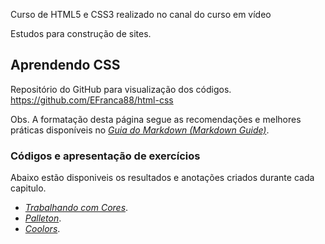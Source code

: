 Curso de HTML5 e CSS3 realizado no canal do curso em vídeo

 Estudos para construção de sites.

## Aprendendo CSS
Repositório do GitHub para visualização dos códigos.
<https://github.com/EFranca88/html-css>


Obs. A formatação desta página segue as recomendações e melhores práticas disponíveis no *[Guia do Markdown (Markdown Guide)](https://color.adobe.com/pt/create/color-wheel)*.


### Códigos e apresentação de exercícios
Abaixo estão disponiveis os resultados e anotações criados durante cada capitulo.

- *[Trabalhando com Cores](https://efranca88.github.io/html-css/exercicios/ex016/pageColors.md)*.
- *[Palleton](https://paletton.com/#uid=1000u0kllllaFw0g0qFqFg0w0aF)*.
- *[Coolors](https://coolors.co/6b2737-e08e45-f8f4a6-bdf7b7-3943b7)*.




